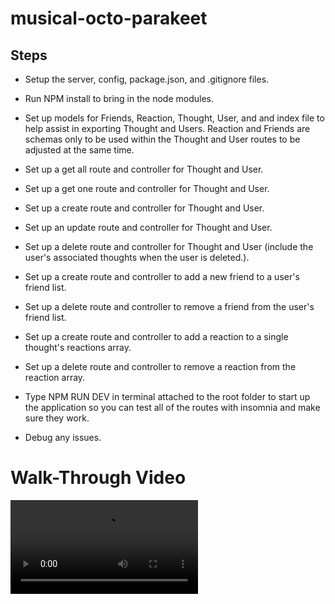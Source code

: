 # musical-octo-parakeet

## Steps

- Setup the server, config, package.json, and .gitignore files.

- Run NPM install to bring in the node modules.

- Set up models for Friends, Reaction, Thought, User, and and index file to help assist in exporting Thought and Users. Reaction and Friends are schemas only to be used within the Thought and User routes to be adjusted at the same time.

- Set up a get all route and controller for Thought and User.

- Set up a get one route and controller for Thought and User.

- Set up a create route and controller for Thought and User.

- Set up an update route and controller for Thought and User.

- Set up a delete route and controller for Thought and User (include the user's associated thoughts when the user is deleted.).

- Set up a create route and controller to add a new friend to a user's friend list.

- Set up a delete route and controller to remove a friend from the user's friend list.

- Set up a create route and controller to add a reaction to a single thought's reactions array.

- Set up a delete route and controller to remove a reaction from the reaction array.

- Type NPM RUN DEV in terminal attached to the root folder to start up the application so you can test all of the routes with insomnia and make sure they work.

- Debug any issues.

# Walk-Through Video

![Video Walk Through](./Challenge_18_Walk_Through.webm)